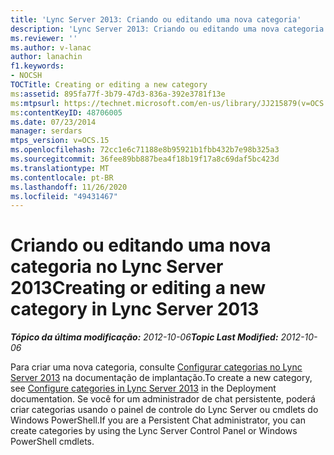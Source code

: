 ```yaml
---
title: 'Lync Server 2013: Criando ou editando uma nova categoria'
description: 'Lync Server 2013: Criando ou editando uma nova categoria.'
ms.reviewer: ''
ms.author: v-lanac
author: lanachin
f1.keywords:
- NOCSH
TOCTitle: Creating or editing a new category
ms:assetid: 895fa77f-3b79-47d3-836a-392e3781f13e
ms:mtpsurl: https://technet.microsoft.com/en-us/library/JJ215879(v=OCS.15)
ms:contentKeyID: 48706005
ms.date: 07/23/2014
manager: serdars
mtps_version: v=OCS.15
ms.openlocfilehash: 72cc1e6c71188e8b95921b1fbb432b7e98b325a3
ms.sourcegitcommit: 36fee89bb887bea4f18b19f17a8c69daf5bc423d
ms.translationtype: MT
ms.contentlocale: pt-BR
ms.lasthandoff: 11/26/2020
ms.locfileid: "49431467"
---
```

# <a name="creating-or-editing-a-new-category-in-lync-server-2013"></a><span data-ttu-id="ad524-103">Criando ou editando uma nova categoria no Lync Server 2013</span><span class="sxs-lookup"><span data-stu-id="ad524-103">Creating or editing a new category in Lync Server 2013</span></span>

<div data-xmlns="http://www.w3.org/1999/xhtml">

<div class="topic" data-xmlns="http://www.w3.org/1999/xhtml" data-msxsl="urn:schemas-microsoft-com:xslt" data-cs="https://msdn.microsoft.com/">

<div data-asp="https://msdn2.microsoft.com/asp">



</div>

<div id="mainSection">

<div id="mainBody"><span data-ttu-id="ad524-104">

<span> </span></span><span class="sxs-lookup"><span data-stu-id="ad524-104">

<span> </span></span></span>

<span data-ttu-id="ad524-105">_**Tópico da última modificação:** 2012-10-06_</span><span class="sxs-lookup"><span data-stu-id="ad524-105">_**Topic Last Modified:** 2012-10-06_</span></span>

<span data-ttu-id="ad524-106">Para criar uma nova categoria, consulte [Configurar categorias no Lync Server 2013](lync-server-2013-configure-categories.md) na documentação de implantação.</span><span class="sxs-lookup"><span data-stu-id="ad524-106">To create a new category, see [Configure categories in Lync Server 2013](lync-server-2013-configure-categories.md) in the Deployment documentation.</span></span> <span data-ttu-id="ad524-107">Se você for um administrador de chat persistente, poderá criar categorias usando o painel de controle do Lync Server ou cmdlets do Windows PowerShell.</span><span class="sxs-lookup"><span data-stu-id="ad524-107">If you are a Persistent Chat administrator, you can create categories by using the Lync Server Control Panel or Windows PowerShell cmdlets.</span></span>

<span data-ttu-id="ad524-108"></div>

<span> </span>

</div>

</div>

</span><span class="sxs-lookup"><span data-stu-id="ad524-108"></div>

<span> </span>

</div>

</div>

</span></span></div>

